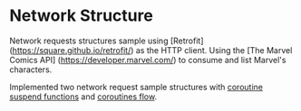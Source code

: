 
# Network Structure  
  
Network requests structures sample using [Retrofit] (https://square.github.io/retrofit/) as the HTTP client. Using the [The Marvel Comics API] (https://developer.marvel.com/) to consume and list Marvel's characters.  

Implemented two network request sample structures with [coroutine suspend functions](https://kotlinlang.org/docs/reference/coroutines/composing-suspending-functions.html) and [coroutines flow](https://kotlinlang.org/docs/reference/coroutines/flow.html). 
 